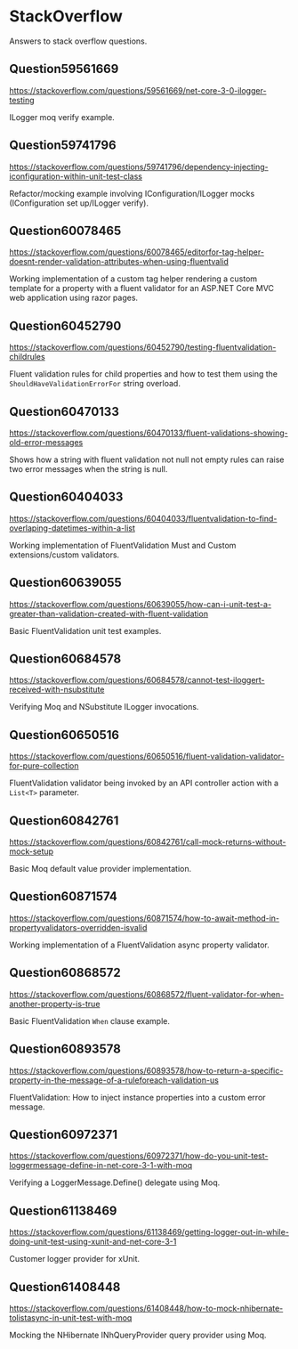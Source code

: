 # StackOverflow

Answers to stack overflow questions.

## Question59561669

<https://stackoverflow.com/questions/59561669/net-core-3-0-ilogger-testing>

ILogger moq verify example.

## Question59741796

<https://stackoverflow.com/questions/59741796/dependency-injecting-iconfiguration-within-unit-test-class>

Refactor/mocking example involving IConfiguration/ILogger mocks (IConfiguration set up/ILogger verify).

## Question60078465

<https://stackoverflow.com/questions/60078465/editorfor-tag-helper-doesnt-render-validation-attributes-when-using-fluentvalid>

Working implementation of a custom tag helper rendering a custom template for a property with a fluent validator for an ASP.NET Core MVC web application using razor pages.

## Question60452790

<https://stackoverflow.com/questions/60452790/testing-fluentvalidation-childrules>

Fluent validation rules for child properties and how to test them using the `ShouldHaveValidationErrorFor` string overload.

## Question60470133

<https://stackoverflow.com/questions/60470133/fluent-validations-showing-old-error-messages>

Shows how a string with fluent validation not null not empty rules can raise two error messages when the string is null.

## Question60404033

<https://stackoverflow.com/questions/60404033/fluentvalidation-to-find-overlaping-datetimes-within-a-list>

Working implementation of FluentValidation Must and Custom extensions/custom validators.

## Question60639055

<https://stackoverflow.com/questions/60639055/how-can-i-unit-test-a-greater-than-validation-created-with-fluent-validation>

Basic FluentValidation unit test examples.

## Question60684578

<https://stackoverflow.com/questions/60684578/cannot-test-iloggert-received-with-nsubstitute>

Verifying Moq and NSubstitute ILogger invocations.

## Question60650516

<https://stackoverflow.com/questions/60650516/fluent-validation-validator-for-pure-collection>

FluentValidation validator being invoked by an API controller action with a `List<T>` parameter.

## Question60842761

<https://stackoverflow.com/questions/60842761/call-mock-returns-without-mock-setup>

Basic Moq default value provider implementation.

## Question60871574

<https://stackoverflow.com/questions/60871574/how-to-await-method-in-propertyvalidators-overridden-isvalid>

Working implementation of a FluentValidation async property validator.

## Question60868572

<https://stackoverflow.com/questions/60868572/fluent-validator-for-when-another-property-is-true>

Basic FluentValidation `When` clause example.

## Question60893578

<https://stackoverflow.com/questions/60893578/how-to-return-a-specific-property-in-the-message-of-a-ruleforeach-validation-us>

FluentValidation: How to inject instance properties into a custom error message.

## Question60972371

<https://stackoverflow.com/questions/60972371/how-do-you-unit-test-loggermessage-define-in-net-core-3-1-with-moq>

Verifying a LoggerMessage.Define() delegate using Moq.

## Question61138469

<https://stackoverflow.com/questions/61138469/getting-logger-out-in-while-doing-unit-test-using-xunit-and-net-core-3-1>

Customer logger provider for xUnit.

## Question61408448

<https://stackoverflow.com/questions/61408448/how-to-mock-nhibernate-tolistasync-in-unit-test-with-moq>

Mocking the NHibernate INhQueryProvider query provider using Moq. 